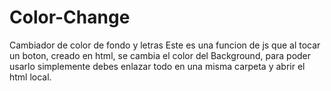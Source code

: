 # Color-Change
Cambiador de color de fondo y letras
Este es una funcion de js que al tocar un boton, creado en html, se cambia el color del Background, para poder usarlo simplemente debes enlazar todo en una misma carpeta y abrir el html local.
